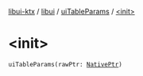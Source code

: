 [libui-ktx](../../index.md) / [libui](../index.md) / [uiTableParams](index.md) / [&lt;init&gt;](./-init-.md)

# &lt;init&gt;

`uiTableParams(rawPtr: `[`NativePtr`](../../kotlinx.cinterop/-native-ptr.md)`)`